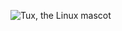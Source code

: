 ![Tux, the Linux mascot](https://www.researchgate.net/profile/Majid_Bazargan/publication/266673262/figure/fig6/AS:347883749560322@1459953357098/Solar-cooling-system-design-and-simulation-process-flowchart.png)
<!-- <img data-zoomable src="lion.jpg" alt="This is image" /> -->
